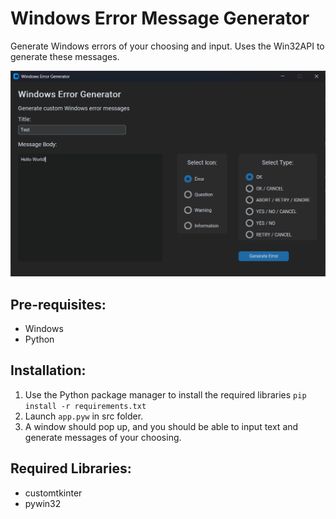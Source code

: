 # Windows Error Message Generator
Generate Windows errors of your choosing and input. Uses the Win32API to generate these messages. 

![Main App](images/Demo1.png?raw=true)

## Pre-requisites:
- Windows
- Python

## Installation:
1. Use the Python package manager to install the required libraries ```pip install -r requirements.txt```
2. Launch ```app.pyw``` in src folder.
3. A window should pop up, and you should be able to input text and generate messages of your choosing.

## Required Libraries:
- customtkinter
- pywin32
